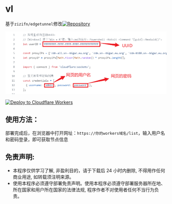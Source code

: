 # vl
基于`zizifn/edgetunnel`修改[![Repository](https://img.shields.io/badge/View%20on-GitHub-blue.svg)](https://github.com/zizifn/edgetunnel/blob/main/src/worker-vless.js)

<img alt="image" src="https://raw.githubusercontent.com/linzjian666/vl/main/imgs/1da1a845-87f8-4a9d-959f-2c392e3c05a6.png">

[![Deploy to Cloudflare Workers](https://deploy.workers.cloudflare.com/button)](https://deploy.workers.cloudflare.com/?url=)

## 使用方法：
部署完成后，在浏览器中打开网址：`https://你的workers域名/list`，输入用户名和密码登录，即可获取节点信息

## 免责声明:
* 本程序仅供学习了解, 非盈利目的，请于下载后 24 小时内删除, 不得用作任何商业用途, 如转载须注明来源。
* 使用本程序必须遵守部署免责声明。使用本程序必须遵守部署服务器所在地、所在国家和用户所在国家的法律法规, 程序作者不对使用者任何不当行为负责。
